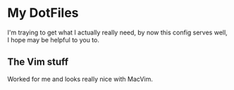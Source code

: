 My DotFiles 
==
I'm traying to get what I actually really need, by now this config serves well, I hope may be helpful to you to.

The Vim stuff
--

Worked for me and looks really nice with MacVim. 